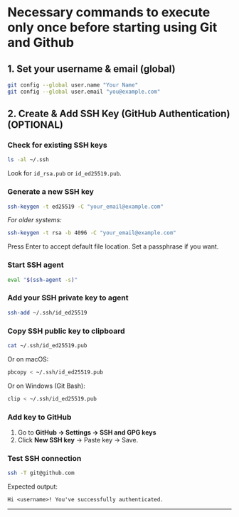 # Necessary commands to execute only once before starting using Git and Github

##  1. Set your username & email (global)
```bash
git config --global user.name "Your Name"
git config --global user.email "you@example.com"
```
##  2. Create & Add SSH Key (GitHub Authentication) (OPTIONAL)

### Check for existing SSH keys
```bash
ls -al ~/.ssh
```
Look for `id_rsa.pub` or `id_ed25519.pub`.

### Generate a new SSH key
```bash
ssh-keygen -t ed25519 -C "your_email@example.com"
```
*For older systems:*
```bash
ssh-keygen -t rsa -b 4096 -C "your_email@example.com"
```
Press Enter to accept default file location. Set a passphrase if you want.

### Start SSH agent
```bash
eval "$(ssh-agent -s)"
```

### Add your SSH private key to agent
```bash
ssh-add ~/.ssh/id_ed25519
```

### Copy SSH public key to clipboard
```bash
cat ~/.ssh/id_ed25519.pub
```
Or on macOS:
```bash
pbcopy < ~/.ssh/id_ed25519.pub
```
Or on Windows (Git Bash):
```bash
clip < ~/.ssh/id_ed25519.pub
```

### Add key to GitHub
1. Go to **GitHub → Settings → SSH and GPG keys**
2. Click **New SSH key** → Paste key → Save.

### Test SSH connection
```bash
ssh -T git@github.com
```
Expected output:
```
Hi <username>! You've successfully authenticated.
```

---
